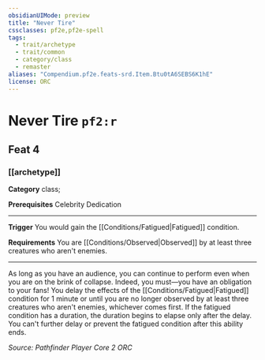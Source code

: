 ```yaml
---
obsidianUIMode: preview
title: "Never Tire"
cssclasses: pf2e,pf2e-spell
tags:
  - trait/archetype
  - trait/common
  - category/class
  - remaster
aliases: "Compendium.pf2e.feats-srd.Item.Btu0tA6SEBS6K1hE"
license: ORC
---
```

# Never Tire `pf2:r`
## Feat 4
### [[archetype]]

**Category** class; 



**Prerequisites** Celebrity Dedication
* * *
**Trigger** You would gain the [[Conditions/Fatigued|Fatigued]] condition.

**Requirements** You are [[Conditions/Observed|Observed]] by at least three creatures who aren't enemies.

* * *

As long as you have an audience, you can continue to perform even when you are on the brink of collapse. Indeed, you must—you have an obligation to your fans! You delay the effects of the [[Conditions/Fatigued|Fatigued]] condition for 1 minute or until you are no longer observed by at least three creatures who aren't enemies, whichever comes first. If the fatigued condition has a duration, the duration begins to elapse only after the delay. You can't further delay or prevent the fatigued condition after this ability ends.

*Source: Pathfinder Player Core 2*
*ORC*